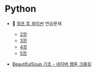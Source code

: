 # Python

* 📕 [점프 투 파이썬](https://wikidocs.net/book/1) 연습문제
  * [2장](https://github.com/s2zan/TIL/blob/master/python/jump-to-python/02.md)
  * [3장](https://github.com/s2zan/TIL/blob/master/python/jump-to-python/03.md)
  * [4장](https://github.com/s2zan/TIL/blob/master/python/jump-to-python/04.md)
  * [5장](https://github.com/s2zan/TIL/blob/master/python/jump-to-python/05.md)

* [BeautifulSoup 기초 - 네이버 웹툰 크롤링]()